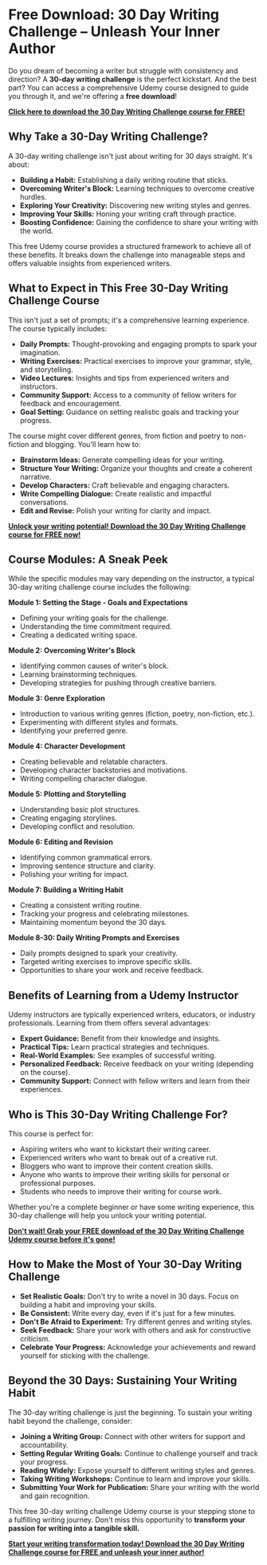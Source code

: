 # Free Download: 30 Day Writing Challenge – Unleash Your Inner Author

Do you dream of becoming a writer but struggle with consistency and direction? A **30-day writing challenge** is the perfect kickstart. And the best part? You can access a comprehensive Udemy course designed to guide you through it, and we're offering a **free download**!

[**Click here to download the 30 Day Writing Challenge course for FREE!**](https://udemywork.com/30-day-writing-challenge)

## Why Take a 30-Day Writing Challenge?

A 30-day writing challenge isn't just about writing for 30 days straight. It's about:

*   **Building a Habit:** Establishing a daily writing routine that sticks.
*   **Overcoming Writer's Block:** Learning techniques to overcome creative hurdles.
*   **Exploring Your Creativity:** Discovering new writing styles and genres.
*   **Improving Your Skills:** Honing your writing craft through practice.
*   **Boosting Confidence:** Gaining the confidence to share your writing with the world.

This free Udemy course provides a structured framework to achieve all of these benefits. It breaks down the challenge into manageable steps and offers valuable insights from experienced writers.

## What to Expect in This Free 30-Day Writing Challenge Course

This isn't just a set of prompts; it's a comprehensive learning experience. The course typically includes:

*   **Daily Prompts:** Thought-provoking and engaging prompts to spark your imagination.
*   **Writing Exercises:** Practical exercises to improve your grammar, style, and storytelling.
*   **Video Lectures:** Insights and tips from experienced writers and instructors.
*   **Community Support:** Access to a community of fellow writers for feedback and encouragement.
*   **Goal Setting:** Guidance on setting realistic goals and tracking your progress.

The course might cover different genres, from fiction and poetry to non-fiction and blogging. You'll learn how to:

*   **Brainstorm Ideas:** Generate compelling ideas for your writing.
*   **Structure Your Writing:** Organize your thoughts and create a coherent narrative.
*   **Develop Characters:** Craft believable and engaging characters.
*   **Write Compelling Dialogue:** Create realistic and impactful conversations.
*   **Edit and Revise:** Polish your writing for clarity and impact.

[**Unlock your writing potential! Download the 30 Day Writing Challenge course for FREE now!**](https://udemywork.com/30-day-writing-challenge)

## Course Modules: A Sneak Peek

While the specific modules may vary depending on the instructor, a typical 30-day writing challenge course includes the following:

**Module 1: Setting the Stage - Goals and Expectations**

*   Defining your writing goals for the challenge.
*   Understanding the time commitment required.
*   Creating a dedicated writing space.

**Module 2: Overcoming Writer's Block**

*   Identifying common causes of writer's block.
*   Learning brainstorming techniques.
*   Developing strategies for pushing through creative barriers.

**Module 3: Genre Exploration**

*   Introduction to various writing genres (fiction, poetry, non-fiction, etc.).
*   Experimenting with different styles and formats.
*   Identifying your preferred genre.

**Module 4: Character Development**

*   Creating believable and relatable characters.
*   Developing character backstories and motivations.
*   Writing compelling character dialogue.

**Module 5: Plotting and Storytelling**

*   Understanding basic plot structures.
*   Creating engaging storylines.
*   Developing conflict and resolution.

**Module 6: Editing and Revision**

*   Identifying common grammatical errors.
*   Improving sentence structure and clarity.
*   Polishing your writing for impact.

**Module 7: Building a Writing Habit**

*   Creating a consistent writing routine.
*   Tracking your progress and celebrating milestones.
*   Maintaining momentum beyond the 30 days.

**Module 8-30: Daily Writing Prompts and Exercises**

*   Daily prompts designed to spark your creativity.
*   Targeted writing exercises to improve specific skills.
*   Opportunities to share your work and receive feedback.

## Benefits of Learning from a Udemy Instructor

Udemy instructors are typically experienced writers, educators, or industry professionals. Learning from them offers several advantages:

*   **Expert Guidance:** Benefit from their knowledge and insights.
*   **Practical Tips:** Learn practical strategies and techniques.
*   **Real-World Examples:** See examples of successful writing.
*   **Personalized Feedback:** Receive feedback on your writing (depending on the course).
*   **Community Support:** Connect with fellow writers and learn from their experiences.

## Who is This 30-Day Writing Challenge For?

This course is perfect for:

*   Aspiring writers who want to kickstart their writing career.
*   Experienced writers who want to break out of a creative rut.
*   Bloggers who want to improve their content creation skills.
*   Anyone who wants to improve their writing skills for personal or professional purposes.
*   Students who needs to improve their writing for course work.

Whether you're a complete beginner or have some writing experience, this 30-day challenge will help you unlock your writing potential.

[**Don't wait! Grab your FREE download of the 30 Day Writing Challenge Udemy course before it's gone!**](https://udemywork.com/30-day-writing-challenge)

## How to Make the Most of Your 30-Day Writing Challenge

*   **Set Realistic Goals:** Don't try to write a novel in 30 days. Focus on building a habit and improving your skills.
*   **Be Consistent:** Write every day, even if it's just for a few minutes.
*   **Don't Be Afraid to Experiment:** Try different genres and writing styles.
*   **Seek Feedback:** Share your work with others and ask for constructive criticism.
*   **Celebrate Your Progress:** Acknowledge your achievements and reward yourself for sticking with the challenge.

## Beyond the 30 Days: Sustaining Your Writing Habit

The 30-day writing challenge is just the beginning. To sustain your writing habit beyond the challenge, consider:

*   **Joining a Writing Group:** Connect with other writers for support and accountability.
*   **Setting Regular Writing Goals:** Continue to challenge yourself and track your progress.
*   **Reading Widely:** Expose yourself to different writing styles and genres.
*   **Taking Writing Workshops:** Continue to learn and improve your skills.
*   **Submitting Your Work for Publication:** Share your writing with the world and gain recognition.

This free 30-day writing challenge Udemy course is your stepping stone to a fulfilling writing journey. Don't miss this opportunity to **transform your passion for writing into a tangible skill.**

[**Start your writing transformation today! Download the 30 Day Writing Challenge course for FREE and unleash your inner author!**](https://udemywork.com/30-day-writing-challenge)
